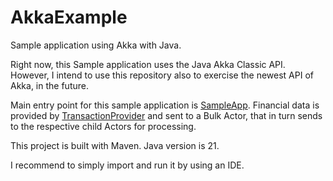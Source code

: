 # AkkaExample

Sample application using Akka with Java.

Right now, this Sample application uses the Java Akka Classic API. However, I intend
to use this repository also to exercise the newest API of Akka, in the future.

Main entry point for this sample application is
[SampleApp](https://github.com/cosmicboy79/AkkaExample/blob/main/src/main/java/edu/akka/sample/app/SampleApp.java).
Financial data is provided by
[TransactionProvider](https://github.com/cosmicboy79/AkkaExample/blob/main/src/main/java/edu/akka/sample/app/data/provider/TransactionProvider.java)
and sent to a Bulk Actor, that in turn sends to the respective child Actors for processing.

This project is built with Maven. Java version is 21.

I recommend to simply import and run it by using an IDE.
